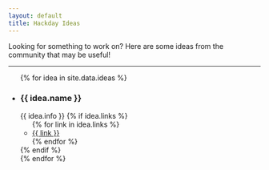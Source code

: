 ```yaml
---
layout: default
title: Hackday Ideas
---
```

<p>
  Looking for something to work on? Here are some ideas from the community that
  may be useful!
</p>

<hr>

<ul>
{% for idea in site.data.ideas %}
  <li>
    <h3>{{ idea.name }}</h3>
    {{ idea.info }}
{% if idea.links %}
    <ul>
{% for link in idea.links %}
      <li><a href="{{ link }}" target="_blank">{{ link }}</a></li>
{% endfor %}
    </ul>
{% endif %}
  </li>
{% endfor %}
</ul>
